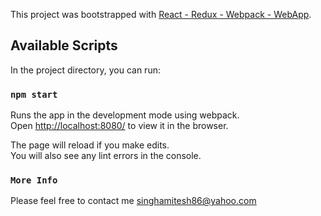This project was bootstrapped with [React - Redux - Webpack - WebApp](https://github.com/amitesh786/React_Redux_WebApp.git).

## Available Scripts

In the project directory, you can run:

### `npm start`

Runs the app in the development mode using webpack.<br>
Open [http://localhost:8080/](http://localhost:8080/) to view it in the browser.

The page will reload if you make edits.<br>
You will also see any lint errors in the console.

### `More Info`

Please feel free to contact me [singhamitesh86@yahoo.com](singhamitesh86@yahoo.com)
